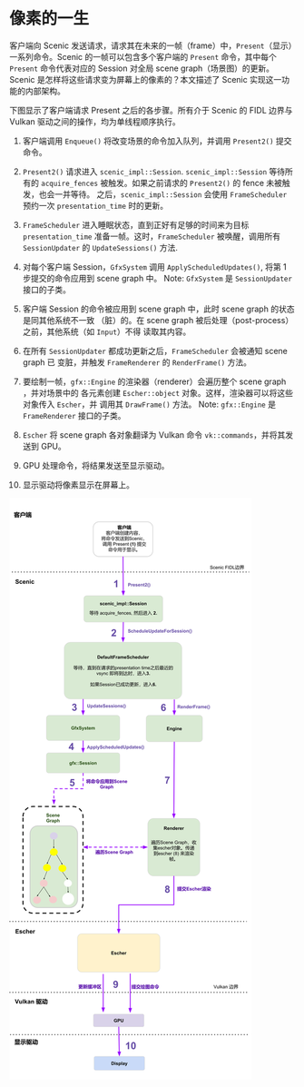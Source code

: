<!-- # Life of a Pixel -->

# 像素的一生

<!-- A client requests a set of commands to be Presented as part of a future Scenic frame. A single Scenic frame
can have multiple client "Presents", where each Present represents a Session's update to the global scene graph. This
doc describes the architecture internal to Scenic for how a request becomes pixels. -->

客户端向 Scenic 发送请求，请求其在未来的一帧（frame）中，`Present`（显示）一系列命令。Scenic 的一帧可以包含多个客户端的
`Present` 命令，其中每个 `Present` 命令代表对应的 Session 对全局 scene graph（场景图）的更新。Scenic 是怎样将这些请求变为屏幕上的像素的？本文描述了
Scenic 实现这一功能的内部架构。

<!-- The diagram below shows the steps a client Present follows when it is requested. Everything between the Scenic FIDL Boundary and the Vulkan driver is currently single-threaded and executes sequentially. -->

下图显示了客户端请求 Present 之后的各步骤。所有介于 Scenic 的 FIDL 边界与 Vulkan 驱动之间的操作，均为单线程顺序执行。

<!-- 1. Client `Enqueue()`s a set of commands to change the contents of its part of the scene, and calls `Present2()` to commit them. -->
1. 客户端调用 `Enqueue()` 将改变场景的命令加入队列，并调用 `Present2()` 提交命令。
<!-- 2. The `Present2()` request enters `scenic_impl::Session`,. `scenic_impl::Session` waits for any acquire fences to signal, as well as any previous `Present2()` calls whose fences haven't been reached yet. `scenic_impl::Session` then schedules an update for the targeted `presentation_time` with the `FrameScheduler`. -->
2. `Present2()` 请求进入 `scenic_impl::Session`. `scenic_impl::Session` 等待所有的
   `acquire_fences` 被触发。如果之前请求的 `Present2()` 的 fence 未被触发，也会一并等待。
   之后，`scenic_impl::Session` 会使用 `FrameScheduler` 预约一次 `presentation_time` 
   时的更新。
<!-- 3. The `FrameScheduler` starts sleeps until there's just enough time to prepare a frame in time for the targeted presentation time. At that point the `FrameScheduler` wakes up and calls `SessionUpdater::UpdateSessions()` on all `SessionUpdaters`. -->
3. `FrameScheduler` 进入睡眠状态，直到正好有足够的时间来为目标 `presentation_time` 
   准备一帧。这时，`FrameScheduler` 被唤醒，调用所有 `SessionUpdater` 的
   `UpdateSessions()` 方法.
<!-- 4. For each client Session, `GfxSystem` calls `ApplyScheduledUpdates()`, which applies the commands to the scene graph which were enqueued in step 1.
  Note: `GfxSystem` is a `SessionUpdater`. -->
4. 对每个客户端 Session，`GfxSystem` 调用 `ApplyScheduledUpdates()`, 将第 1 步提交的命令应用到 scene graph 中。
   Note: `GfxSystem` 是 `SessionUpdater` 接口的子类。 
<!-- 5. Commands from a Session are applied to the global scene graph. The scene graph is in an inconsistent state ("dirty") at this time, and should not be read by other systems (i.e. input) until after the scene graph has been post-processed. -->
5. 客户端 Session 的命令被应用到 scene graph 中，此时 scene graph 的状态是同其他系统不一致
   （脏）的。在 scene graph 被后处理（post-process）之前，其他系统（如 `Input`）不得
   读取其内容。
<!-- 6. When all `SessionUpdaters` have successfully updated, the `FrameScheduler` is notified that the scene graph is dirty, and triggers a `RenderFrame()` call on the `FrameRenderer`. -->
6. 在所有 `SessionUpdater` 都成功更新之后，`FrameScheduler` 会被通知 scene graph 已
   变脏，并触发 `FrameRenderer` 的 `RenderFrame()` 方法。
<!-- 7. To draw a frame, `gfx::Engine`'s renderer traverses the scene graph and creates `Escher::objects` for each element in the scene. The renderer then passes these objects to `Escher`, and calls `DrawFrame()`.
  Note: `gfx::Engine` is a `FrameRenderer`. -->
7. 要绘制一帧，`gfx::Engine` 的渲染器（renderer）会遍历整个 scene graph ，并对场景中的
   各元素创建 `Escher::object` 对象。这样，渲染器可以将这些对象传入 `Escher`，并
   调用其 `DrawFrame()` 方法。
   Note: `gfx::Engine` 是 `FrameRenderer` 接口的子类。
<!-- 8. `Escher` interprets the scene graph objects as `vk::commands`, and sends these commands to the GPU. -->
8. `Escher` 将 scene graph 各对象翻译为 Vulkan 命令 `vk::commands`，并将其发送到 GPU。
<!-- 9.  The GPU processes the commands and sends the results to the display driver. -->
9.  GPU 处理命令，将结果发送至显示驱动。
<!-- 10. The display driver pushes the pixels to the screen. -->
10. 显示驱动将像素显示在屏幕上。

<!-- ![Image of the classes and calls a client Present request goes through to become a pixel on screen. This is a visual representation of the enumerated list above.](meta/life_of_pixel.svg) -->

![该图描述了当 `Present()` 调用转变为屏幕上的像素时，涉及到的各个类及函数调用，即上述列表所示的流程。](meta/life_of_pixel-zh_CN.svg)

